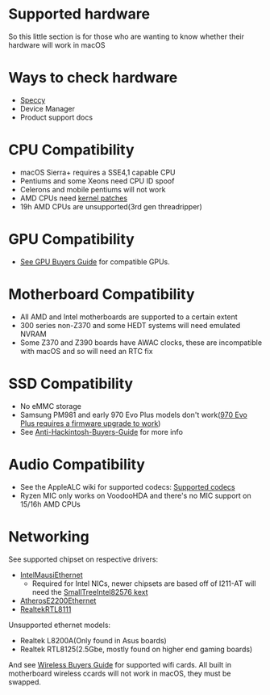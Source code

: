 # Supported hardware


So this little section is for those who are wanting to know whether their hardware will work in macOS

# Ways to check hardware

* [Speccy](https://www.ccleaner.com/speccy)
* Device Manager
* Product support docs

# CPU Compatibility

* macOS Sierra+ requires a SSE4,1 capable CPU
* Pentiums and some Xeons need CPU ID spoof
* Celerons and mobile pentiums will not work
* AMD CPUs need [kernel patches](https://github.com/AMD-OSX/AMD_Vanilla/tree/opencore)
* 19h AMD CPUs are unsupported(3rd gen threadripper)

# GPU Compatibility

* [See GPU Buyers Guide](https://khronokernel-3.gitbook.io/catalina-gpu-buyers-guide/) for compatible GPUs.

# Motherboard Compatibility

* All AMD and Intel motherboards are supported to a certain extent
* 300 series non-Z370 and some HEDT systems will need emulated NVRAM
* Some Z370 and Z390 boards have AWAC clocks, these are incompatible with macOS and so will need an RTC fix

# SSD Compatibility

* No eMMC storage
* Samsung PM981 and early 970 Evo Plus models don't work([970 Evo Plus requires a firmware upgrade to work](https://www.tonymacx86.com/threads/do-the-samsung-970-evo-plus-drives-work-new-firmware-available-2b2qexm7.270757/page-14#post-1960453))
* See [Anti-Hackintosh-Buyers-Guide](https://khronokernel-5.gitbook.io/anti-hackintosh-buyers-guide/) for more info

# Audio Compatibility

* See the AppleALC wiki for supported codecs: [Supported codecs
](https://github.com/acidanthera/applealc/wiki/supported-codecs)
* Ryzen MIC only works on VoodooHDA and there's no MIC support on 15/16h AMD CPUs

# Networking

See supported chipset on respective drivers:

* [IntelMausiEthernet](https://github.com/Mieze/IntelMausiEthernet)
   * Required for Intel NICs, newer chipsets are based off of I211-AT will need the [SmallTreeIntel82576 kext](https://drive.google.com/file/d/0B5Txx3pb7pgcOG5lSEF2VzFySWM/view?usp=sharing)
* [AtherosE2200Ethernet](https://github.com/Mieze/AtherosE2200Ethernet)
* [RealtekRTL8111](https://github.com/Mieze/RTL8111_driver_for_OS_X)

Unsupported ethernet models:
* Realtek L8200A(Only found in Asus boards)
* Realtek RTL8125(2.5Gbe, mostly found on higher end gaming boards)

And see [Wireless Buyers Guide](https://khronokernel-7.gitbook.io/wireless-buyers-guide/) for supported wifi cards. All built in motherboard wireless ccards will not work in macOS, they must be swapped.


